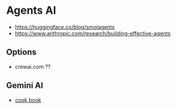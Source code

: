 # Agents AI

* https://huggingface.co/blog/smolagents
* https://www.anthropic.com/research/building-effective-agents

## Options

* crewai.com ?? 

## Gemini AI

* [cook book](https://github.com/google-gemini/cookbook)

  
